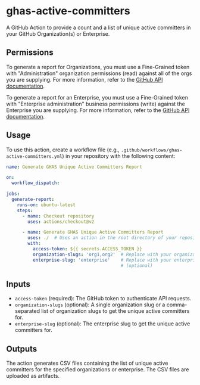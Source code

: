# ghas-active-committers
A GitHub Action to provide a count and a list of unique active committers in 
your GitHub Organization(s) or Enterprise.

## Permissions

To generate a report for Organizations, you must use a Fine-Grained token with 
"Administration" organization permissions (read) against all of the orgs you 
are supplying. For more information, refer to the 
[GitHub API documentation](https://docs.github.com/en/enterprise-cloud@latest/rest/billing/billing?apiVersion=2022-11-28#get-github-advanced-security-active-committers-for-an-organization).

To generate a report for an Enterprise, you must use a Fine-Grained token with 
"Enterprise administration" business permissions (write) against the 
Enterprise you are supplying. For more information, refer to the 
[GitHub API documentation](https://docs.github.com/en/enterprise-cloud@latest/rest/enterprise-admin/billing?apiVersion=2022-11-28#get-github-advanced-security-active-committers-for-an-enterprise).

## Usage

To use this action, create a workflow file (e.g., 
`.github/workflows/ghas-active-committers.yml`) in your repository with the 
following content:

```yaml
name: Generate GHAS Unique Active Committers Report

on:
  workflow_dispatch:

jobs:
  generate-report:
    runs-on: ubuntu-latest
    steps:
      - name: Checkout repository
        uses: actions/checkout@v2

      - name: Generate GHAS Unique Active Committers Report
        uses: ./  # Uses an action in the root directory of your repository
        with:
          access-token: ${{ secrets.ACCESS_TOKEN }}
          organization-slugs: 'org1,org2'  # Replace with your organization slugs
          enterprise-slug: 'enterprise'    # Replace with your enterprise slug 
                                           # (optional)
```

## Inputs

- `access-token` (required): The GitHub token to authenticate API requests.
- `organization-slugs` (optional): A single organization slug or a 
  comma-separated list of organization slugs to get the unique active 
  committers for.
- `enterprise-slug` (optional): The enterprise slug to get the unique active 
  committers for.

## Outputs

The action generates CSV files containing the list of unique active committers 
for the specified organizations or enterprise. The CSV files are uploaded as 
artifacts.
